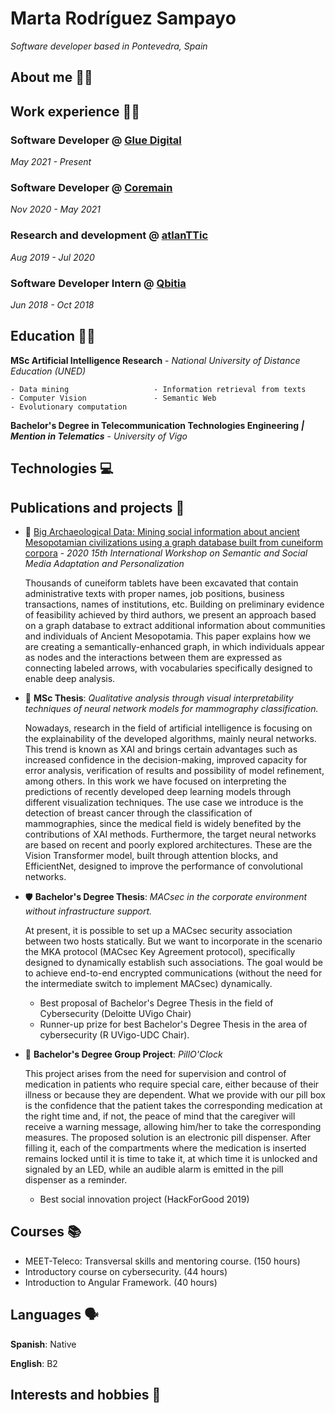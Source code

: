 # Marta Rodríguez Sampayo
*Software developer based in Pontevedra, Spain*

## About me 👩‍🦰

## Work experience 👩‍💻

### Software Developer @ [Glue Digital](https://glue.digital/)
*May 2021 - Present*

### Software Developer @ [Coremain](https://www.coremain.com/)
*Nov 2020 - May 2021*

### Research and development @ [atlanTTic](https://atlanttic.uvigo.es/en/)
*Aug 2019 - Jul 2020*

### Software Developer Intern @ [Qbitia](https://www.qbitia.com/)
*Jun 2018 - Oct 2018*

## Education 👩‍🎓

**MSc Artificial Intelligence Research** - *National University of Distance Education (UNED)*

    - Data mining                   - Information retrieval from texts
    - Computer Vision               - Semantic Web
    - Evolutionary computation

**Bachelor's Degree in Telecommunication Technologies Engineering** ***| Mention in Telematics*** - *University of Vigo*


## Technologies 💻

## Publications and projects 📄 
- 📜 [Big Archaeological Data: Mining social information about ancient
Mesopotamian civilizations using a graph database built from cuneiform corpora](https://doi.org/10.1109/SMAP49528.2020.9248435) - *2020 15th International Workshop on Semantic and Social Media Adaptation and Personalization*
    
    Thousands of cuneiform tablets have been excavated that contain administrative texts with proper names, job positions, business transactions, names of institutions, etc. Building on preliminary evidence of feasibility achieved by third authors, we present an approach based on a graph database to extract additional information about communities and individuals of Ancient Mesopotamia. This paper explains how we are creating a semantically-enhanced graph, in which individuals appear as nodes and the interactions between them are expressed as connecting labeled arrows, with vocabularies specifically designed to enable deep analysis.

- 🧬	 **MSc Thesis**: *Qualitative analysis through visual interpretability techniques of neural network models for mammography classification.*

    Nowadays, research in the field of artificial intelligence is focusing on the explainability of the 
    developed algorithms, mainly neural networks. This trend is known as XAI and brings certain 
    advantages such as increased confidence in the decision-making, improved capacity for error analysis, verification of results and possibility of model refinement, among others. In this work we have 
    focused on interpreting the predictions of recently developed deep learning models through different visualization techniques. The use case we introduce is the detection of breast cancer through the classification of mammographies, since the medical field is widely benefited by the contributions of XAI methods. Furthermore, the target neural networks are based on recent and poorly explored architectures. These are the Vision Transformer model, built through attention blocks, and EfficientNet, designed to improve the performance of convolutional networks.

- 🛡️  **Bachelor's Degree Thesis**: *MACsec in the corporate environment without infrastructure support.*

    At present, it is possible to set up a MACsec security association between two hosts statically. But we want to incorporate in the scenario the MKA protocol (MACsec Key Agreement protocol), specifically designed to dynamically establish such associations. The goal would be to achieve end-to-end encrypted communications (without the need for the intermediate switch to implement MACsec) dynamically.

    - Best proposal of Bachelor's Degree Thesis in the field of Cybersecurity (Deloitte UVigo Chair)
    - Runner-up prize for best Bachelor's Degree Thesis in the area of cybersecurity (R UVigo-UDC Chair).

- 💊 **Bachelor's Degree Group Project**: *PillO'Clock*

    This project arises from the need for supervision and control of medication in patients who require special care, either because of their illness or because they are dependent. What we provide with our pill box is the confidence that the patient takes the corresponding medication at the right time and, if not, the peace of mind that the caregiver will receive a warning message, allowing him/her to take the corresponding measures.
    The proposed solution is an electronic pill dispenser. After filling it, each of the compartments where the medication is inserted remains locked until it is time to take it, at which time it is unlocked and signaled by an LED, while an audible alarm is emitted in the pill dispenser as a reminder.

    -  Best social innovation project (HackForGood 2019)

## Courses 📚	
- MEET-Teleco: Transversal skills and mentoring course. (150 hours)
- Introductory course on cybersecurity. (44 hours)
- Introduction to Angular Framework. (40 hours)

## Languages 🗣️
**Spanish**: Native

**English**: B2

## Interests and hobbies 🎯	


